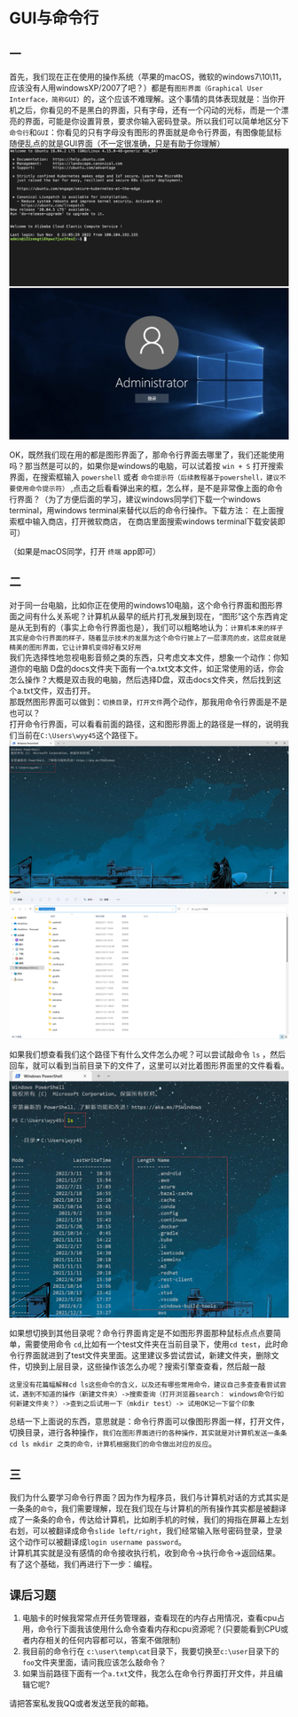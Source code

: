 # GUI与命令行

## 一

首先，我们现在正在使用的操作系统（苹果的macOS，微软的windows7\10\11，应该没有人用windowsXP/2007了吧？）都是有```图形界面（Graphical User Interface，简称GUI）```的，这个应该不难理解。这个事情的具体表现就是：当你开机之后，你看见的不是黑白的界面，只有字母，还有一个闪动的光标，而是一个漂亮的界面，可能是你设置背景，要求你输入密码登录。所以我们可以简单地区分下```命令行```和```GUI```：你看见的只有字母没有图形的界面就是命令行界面，有图像能鼠标随便乱点的就是GUI界面（不一定很准确，只是有助于你理解）  
![命令行界面](../../../images/125f84f51c68e26d3d325152a3a695a41d7a374b048c9ab6ff90e31362e331e2.png)  
![图形界面](../../../images/353879f1a260c7ec364a57ff01f097e3a4fdca8b1e3f23d35737a184aa4d8a32.png)  

OK，既然我们现在用的都是图形界面了，那命令行界面去哪里了，我们还能使用吗？那当然是可以的，如果你是windows的电脑，可以试着按 ```win + S``` 打开搜索界面，在搜索框输入 ```powershell``` 或者 ```命令提示符（后续教程基于powershell，建议不要使用命令提示符）``` ,点击之后看看弹出来的框，怎么样，是不是非常像上面的命令行界面？（为了方便后面的学习，建议windows同学们下载一个windows terminal，用windows terminal来替代以后的命令行操作。下载方法： 在上面搜索框中输入商店，打开微软商店， 在商店里面搜索windows terminal下载安装即可）

（如果是macOS同学，打开 ```终端``` app即可）

## 二

对于同一台电脑，比如你正在使用的windows10电脑，这个命令行界面和图形界面之间有什么关系呢？计算机从最早的纸片打孔发展到现在，“图形”这个东西肯定是从无到有的（事实上命令行界面也是），我们可以粗略地认为：```计算机本来的样子其实是命令行界面的样子，随着显示技术的发展为这个命令行披上了一层漂亮的皮，这层皮就是精美的图形界面，它让计算机变得好看又好用```  
我们先选择性地忽视电影音频之类的东西，只考虑文本文件，想象一个动作：你知道你的电脑 D盘的docs文件夹下面有一个a.txt文本文件，如正常使用的话，你会怎么操作？大概是双击我的电脑，然后选择D盘，双击docs文件夹，然后找到这个a.txt文件，双击打开。  
那既然图形界面可以做到：``切换目录``，``打开文件``两个动作，那我用命令行界面是不是也可以？  
打开命令行界面，可以看看前面的路径，这和图形界面上的路径是一样的，说明我们当前在`C:\Users\wyy45`这个路径下。
![图 3](../../../images/fad0f2187128544c3fd7c3110385b8e802c5422dde32aca5bc839962365c7e29.png)  
![图 4](../../../images/1e0374ac7bf614c75366040fd86f71a44b780dd5af0c3bb63817480341630a1b.png)  

如果我们想查看我们这个路径下有什么文件怎么办呢？可以尝试敲命令 `ls` ，然后回车，就可以看到当前目录下的文件了，这里可以对比着图形界面里的文件看看。  
![图 5](../../../images/cd57bc3b6ed5fe9efc6fb453b63b146d74519cb8b7a6a75688b8df44922f33a2.png)  

如果想切换到其他目录呢？命令行界面肯定是不如图形界面那种鼠标点点点要简单，需要使用命令 `cd`,比如有一个test文件夹在当前目录下，使用`cd test`，此时命令行界面就进到了test文件夹里面。这里建议多尝试尝试，新建文件夹，删除文件，切换到上层目录，这些操作该怎么办呢？搜索引擎查查看，然后敲一敲

``这里没有花篇幅解释cd ls这些命令的含义，以及还有哪些常用命令，建议自己多查查看尝试尝试，遇到不知道的操作（新建文件夹）->搜索查询（打开浏览器search： windows命令行如何新建文件夹？）->查到之后试用一下（mkdir test）-> 试用OK记一下留个印象``

总结一下上面说的东西，意思就是：命令行界面可以像图形界面一样，打开文件，切换目录，进行各种操作，``我们在图形界面进行的各种操作，其实就是对计算机发送一条条cd ls mkdir 之类的命令，计算机根据我们的命令做出对应的反应``。

## 三

我们为什么要学习命令行界面？因为作为程序员，我们与计算机对话的方式其实是一条条的``命令``，我们需要理解，现在我们现在与计算机的所有操作其实都是被翻译成了一条条的命令，传达给计算机，比如刷手机的时候，我们的拇指在屏幕上左划右划，可以被翻译成命令``slide left/right``，我们经常输入账号密码登录，登录这个动作可以被翻译成``login username password``。  
计算机其实就是没有感情的命令接收执行机，收到命令->执行命令->返回结果。  
有了这个基础，我们再进行下一步：编程。

## 课后习题

1. 电脑卡的时候我常常点开任务管理器，查看现在的内存占用情况，查看cpu占用，命令行下面我该使用什么命令查看内存和cpu资源呢？(只要能看到CPU或者内存相关的任何内容都可以，答案不做限制)
2. 我目前的命令行在 `c:\user\temp\cat`目录下，我要切换至`c:\user`目录下的`foo`文件夹里面，请问我应该怎么敲命令？
3. 如果当前路径下面有一个`a.txt`文件，我怎么在命令行界面打开文件，并且编辑它呢?

请把答案私发我QQ或者发送至我的邮箱。